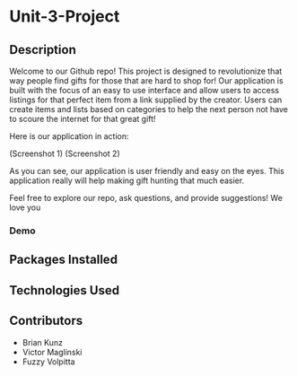 # Unit-3-Project
## Description

Welcome to our Github repo! This project is designed to revolutionize that way people find gifts for those that are hard to shop for! Our application is built with the focus of an easy to use interface and allow users to access listings for that perfect item from a link supplied by the creator. Users can create items and lists based on categories to help the next person not have to scoure the internet for that great gift!

Here is our application in action:

(Screenshot 1)
(Screenshot 2)

As you can see, our application is user friendly and easy on the eyes. This application really will help making gift hunting that much easier.

Feel free to explore our repo, ask questions, and provide suggestions! We love you

### Demo

## Packages Installed

## Technologies Used 

## Contributors 
 - Brian Kunz
 - Victor Maglinski 
 - Fuzzy Volpitta